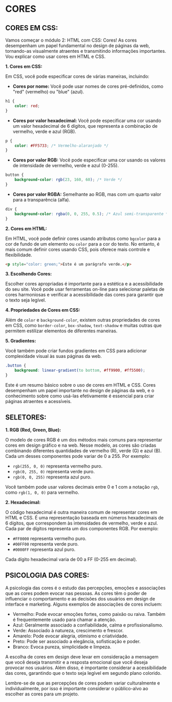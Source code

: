 # CORES
## CORES EM CSS:
Vamos começar o módulo 2: HTML com CSS: Cores! As cores desempenham um papel fundamental no design de páginas da web, tornando-as visualmente atraentes e transmitindo informações importantes. Vou explicar como usar cores em HTML e CSS.

**1. Cores em CSS:**

Em CSS, você pode especificar cores de várias maneiras, incluindo:

- **Cores por nome:** Você pode usar nomes de cores pré-definidos, como "red" (vermelho) ou "blue" (azul).

```css
h1 {
    color: red;
}
```

- **Cores por valor hexadecimal:** Você pode especificar uma cor usando um valor hexadecimal de 6 dígitos, que representa a combinação de vermelho, verde e azul (RGB).

```css
p {
    color: #FF5733; /* Vermelho-alaranjado */
}
```

- **Cores por valor RGB:** Você pode especificar uma cor usando os valores de intensidade de vermelho, verde e azul (0-255).

```css
button {
    background-color: rgb(23, 160, 60); /* Verde */
}
```

- **Cores por valor RGBA:** Semelhante ao RGB, mas com um quarto valor para a transparência (alfa).

```css
div {
    background-color: rgba(0, 0, 255, 0.5); /* Azul semi-transparente */
}
```

**2. Cores em HTML:**

Em HTML, você pode definir cores usando atributos como `bgcolor` para a cor de fundo de um elemento ou `color` para a cor do texto. No entanto, é mais comum definir cores usando CSS, pois oferece mais controle e flexibilidade.

```html
<p style="color: green;">Este é um parágrafo verde.</p>
```

**3. Escolhendo Cores:**

Escolher cores apropriadas é importante para a estética e a acessibilidade do seu site. Você pode usar ferramentas on-line para selecionar paletas de cores harmoniosas e verificar a acessibilidade das cores para garantir que o texto seja legível.

**4. Propriedades de Cores em CSS:**

Além de `color` e `background-color`, existem outras propriedades de cores em CSS, como `border-color`, `box-shadow`, `text-shadow` e muitas outras que permitem estilizar elementos de diferentes maneiras.

**5. Gradientes:**

Você também pode criar fundos gradientes em CSS para adicionar complexidade visual às suas páginas da web.

```css
.button {
    background: linear-gradient(to bottom, #ff9900, #ff5500);
}
```

Este é um resumo básico sobre o uso de cores em HTML e CSS. Cores desempenham um papel importante no design de páginas da web, e o conhecimento sobre como usá-las efetivamente é essencial para criar páginas atraentes e acessíveis. 

## SELETORES:
**1. RGB (Red, Green, Blue):**

O modelo de cores RGB é um dos métodos mais comuns para representar cores em design gráfico e na web. Nesse modelo, as cores são criadas combinando diferentes quantidades de vermelho (R), verde (G) e azul (B). Cada um desses componentes pode variar de 0 a 255. Por exemplo:

- `rgb(255, 0, 0)` representa vermelho puro.
- `rgb(0, 255, 0)` representa verde puro.
- `rgb(0, 0, 255)` representa azul puro.

Você também pode usar valores decimais entre 0 e 1 com a notação `rgb`, como `rgb(1, 0, 0)` para vermelho.

**2. Hexadecimal:**

O código hexadecimal é outra maneira comum de representar cores em HTML e CSS. É uma representação baseada em números hexadecimais de 6 dígitos, que correspondem às intensidades de vermelho, verde e azul. Cada par de dígitos representa um dos componentes RGB. Por exemplo:

- `#FF0000` representa vermelho puro.
- `#00FF00` representa verde puro.
- `#0000FF` representa azul puro.

Cada dígito hexadecimal varia de 00 a FF (0-255 em decimal).

## PSICOLOGIA DAS CORES:
A psicologia das cores é o estudo das percepções, emoções e associações que as cores podem evocar nas pessoas. As cores têm o poder de influenciar o comportamento e as decisões dos usuários em design de interface e marketing. Alguns exemplos de associações de cores incluem:

- Vermelho: Pode evocar emoções fortes, como paixão ou raiva. Também é frequentemente usado para chamar a atenção.
- Azul: Geralmente associado a confiabilidade, calma e profissionalismo.
- Verde: Associado à natureza, crescimento e frescor.
- Amarelo: Pode evocar alegria, otimismo e criatividade.
- Preto: Pode ser associado a elegância, sofisticação e poder.
- Branco: Evoca pureza, simplicidade e limpeza.

A escolha de cores em design deve levar em consideração a mensagem que você deseja transmitir e a resposta emocional que você deseja provocar nos usuários. Além disso, é importante considerar a acessibilidade das cores, garantindo que o texto seja legível em segundo plano colorido.

Lembre-se de que as percepções de cores podem variar culturalmente e individualmente, por isso é importante considerar o público-alvo ao escolher as cores para um projeto.
